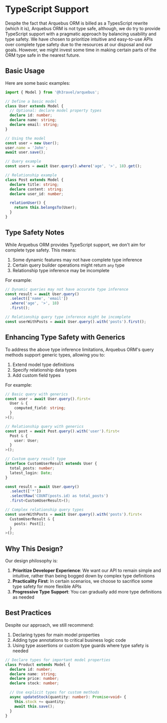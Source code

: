 # TypeScript Support

Despite the fact that Arquebus ORM is billed as a TypesScript rewrite (which it is), Arquebus ORM is not type safe, although, we do try to provide TypeScript support with a pragmatic approach by balancing usability and type safety. We have chosen to prioritize intuitive and easy-to-use APIs over complete type safety due to the resources at our disposal and our goals. However, we might invest some time in making certain parts of the ORM type safe in the nearest future.

## Basic Usage

Here are some basic examples:

```typescript
import { Model } from '@h3ravel/arquebus';

// Define a basic model
class User extends Model {
  // Optional: declare model property types
  declare id: number;
  declare name: string;
  declare email: string;
}

// Using the model
const user = new User();
user.name = 'John';
await user.save();

// Query example
const users = await User.query().where('age', '>', 18).get();

// Relationship example
class Post extends Model {
  declare title: string;
  declare content: string;
  declare user_id: number;

  relationUser() {
    return this.belongsTo(User);
  }
}
```

## Type Safety Notes

While Arquebus ORM provides TypeScript support, we don't aim for complete type safety. This means:

1. Some dynamic features may not have complete type inference
2. Certain query builder operations might return `any` type
3. Relationship type inference may be incomplete

For example:

```typescript
// Dynamic queries may not have accurate type inference
const result = await User.query()
  .select(['name', 'email'])
  .where('age', '>', 18)
  .first();

// Relationship query type inference might be incomplete
const userWithPosts = await User.query().with('posts').first();
```

## Enhancing Type Safety with Generics

To address the above type inference limitations, Arquebus ORM's query methods support generic types, allowing you to:

1. Extend model type definitions
2. Specify relationship data types
3. Add custom field types

For example:

```typescript
// Basic query with generics
const user = await User.query().first<
  User & {
    computed_field: string;
  }
>();

// Relationship query with generics
const post = await Post.query().with('user').first<
  Post & {
    user: User;
  }
>();

// Custom query result type
interface CustomUserResult extends User {
  total_posts: number;
  latest_login: Date;
}

const result = await User.query()
  .select(['*'])
  .selectRaw('COUNT(posts.id) as total_posts')
  .first<CustomUserResult>();

// Complex relationship query types
const userWithPosts = await User.query().with('posts').first<
  CustomUserResult & {
    posts: Post[];
  }
>();
```

## Why This Design?

Our design philosophy is:

1. **Prioritize Developer Experience**: We want our API to remain simple and intuitive, rather than being bogged down by complex type definitions
2. **Practicality First**: In certain scenarios, we choose to sacrifice some type safety for more flexible APIs
3. **Progressive Type Support**: You can gradually add more type definitions as needed

## Best Practices

Despite our approach, we still recommend:

1. Declaring types for main model properties
2. Adding type annotations to critical business logic code
3. Using type assertions or custom type guards where type safety is needed

```typescript
// Declare types for important model properties
class Product extends Model {
  declare id: number;
  declare name: string;
  declare price: number;
  declare stock: number;

  // Use explicit types for custom methods
  async updateStock(quantity: number): Promise<void> {
    this.stock += quantity;
    await this.save();
  }
}
```
